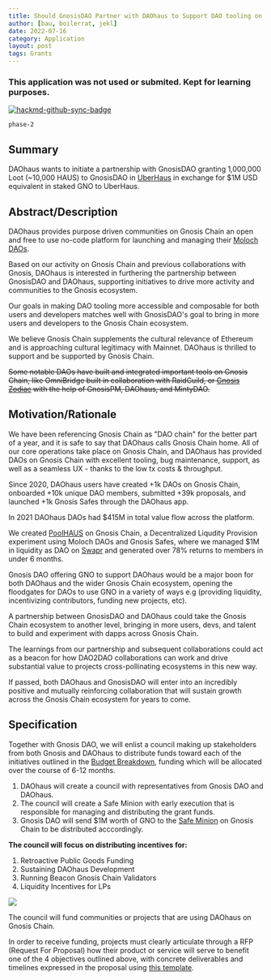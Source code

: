 ```yaml
---
title: Should GnosisDAO Partner with DAOhaus to Support DAO tooling on Gnosis Chain?
author: [bau, boilerrat, jekl]
date: 2022-07-16
category: Application
layout: post
tags: Grants
---
```


### This application was not used or submited. Kept for learning purposes.

[![hackmd-github-sync-badge](https://hackmd.io/gguUGkaRSJ6JgdBKsFEw5Q/badge)](https://hackmd.io/gguUGkaRSJ6JgdBKsFEw5Q)

`phase-2`

## Summary

DAOhaus wants to initiate a partnership with GnosisDAO granting 1,000,000 Loot (~10,000 HAUS) to GnosisDAO in [UberHaus](https://app.daohaus.club/dao/0x64/0x0179fe4758fbec1124995a0cee7b1e713d34bc36) in exchange for $1M USD equivalent in staked GNO to UberHaus.

## Abstract/Description

DAOhaus provides purpose driven communities on Gnosis Chain an open and free to use no-code platform for launching and managing their [Moloch DAOs](https://twitter.com/nowdaoit/status/1521542721948708864?s=20&t=oNs90kv7rIWWe20UYfOCyA). 

Based on our activity on Gnosis Chain and previous collaborations with Gnosis, DAOhaus is interested in furthering the partnership between GnosisDAO and DAOhaus, supporting initiatives to drive more activity and communities to the Gnosis ecosystem.

Our goals in making DAO tooling more accessible and composable for both users and developers matches well with GnosisDAO's goal to bring in more users and developers to the Gnosis Chain ecosystem.

We believe Gnosis Chain supplements the cultural relevance of Ethereum and is approaching cultural legitimacy with Mainnet. DAOhaus is thrilled to support and be supported by Gnosis Chain.

~~Some notable DAOs have built and integrated important tools on Gnosis Chain, like OmniBridge built in collaboration with RaidGuild, or [Gnosis Zodiac](https://daohaus.substack.com/p/-daohaus-adopts-zodiac-to-enable?r=n395&utm_campaign=post&utm_medium=web&utm_source=copy&s=w) with the help of GnosisPM, DAOhaus, and MintyDAO.~~ 

## Motivation/Rationale

We have been referencing Gnosis Chain as "DAO chain" for the better part of a year, and it is safe to say that DAOhaus calls Gnosis Chain home. All of our core operations take place on Gnosis Chain, and DAOhaus has provided DAOs on Gnosis Chain with excellent tooling, bug maintenance, support, as well as a seamless UX - thanks to the low tx costs & throughput.

Since 2020, DAOhaus users have created  +1k DAOs on Gnosis Chain, onboarded +10k unique DAO members, submitted +39k proposals, and launched +1k Gnosis Safes through the DAOhaus app. 

In 2021 DAOhaus DAOs had $415M in total value flow across the platform. 

We created [PoolHAUS](https://medium.com/daohaus-club/poolhaus-and-decentralised-liquidity-provision-ced87ffe656) on Gnosis Chain, a Decentralized Liqudity Provision experiment using Moloch DAOs and Gnosis Safes, where we managed $1M in liquidity as DAO on [Swapr](https://swapr.eth.link/) and generated over 78% returns to members in under 6 months.

Gnosis DAO offering GNO to support DAOhaus would be a major boon for both DAOhaus and the wider Gnosis Chain ecosystem, opening the floodgates for DAOs to use GNO in a variety of ways e.g (providing liquidity, incentivizing contributors, funding new projects, etc).

A partnership between GnosisDAO and DAOhaus could take the Gnosis Chain ecosystem to another level, bringing in more users, devs, and talent to build and experiment with dapps across Gnosis Chain. 

The learnings from our partnership and subsequent collaborations could act as a beacon for how DAO2DAO collaborations can work and drive substantial value to projects cross-pollinating ecosystems in this new way. 

If passed, both DAOhaus and GnosisDAO will enter into an incredibly positive and mutually reinforcing collaboration that will sustain growth across the Gnosis Chain ecosystem for years to come. 

## Specification

Together with Gnosis DAO, we will enlist a council making up stakeholders from both Gnosis and DAOhaus to distribute funds toward each of the initiatives outlined in the [Budget Breakdown](https://docs.google.com/spreadsheets/d/1vYvmuKLHJryvXdtnw5MVUeFoWcfMiNEEqBrA-u19E-4/edit#gid=0), funding which will be allocated over the course of 6-12 months.

1. DAOhaus will create a council with representatives from Gnosis DAO and DAOhaus.
2. The council will create a Safe Minion with early execution that is responsible for managing and distributing the grant funds.
3. Gnosis DAO will send $1M worth of GNO to the [Safe Minion]() on Gnosis Chain to be distributed acccordingly.

**The council will focus on distributing incentives for:**

1. Retroactive Public Goods Funding 	
2. Sustaining DAOhaus Development
3. Running Beacon Gnosis Chain Validators
4. Liquidity Incentives for LPs	

![](https://i.imgur.com/rhKNjra.png)	

The council will fund communities or projects that are using DAOhaus on Gnosis Chain. 

In order to receive funding, projects must clearly articulate through a RFP (Request For Proposal) how their product or service will serve to benefit one of the 4 objectives outlined above, with concrete deliverables and timelines expressed in the proposal using [this template](https://hackmd.io/TMrV7ad-RMCtQ5xkKOnKhQ?view).
